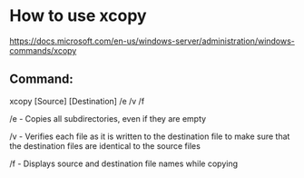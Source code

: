 # How to use xcopy

https://docs.microsoft.com/en-us/windows-server/administration/windows-commands/xcopy

## Command:
xcopy [Source] [Destination] /e /v /f

/e - Copies all subdirectories, even if they are empty

/v - Verifies each file as it is written to the destination file to make sure that the destination files are identical to the source files

/f - Displays source and destination file names while copying
